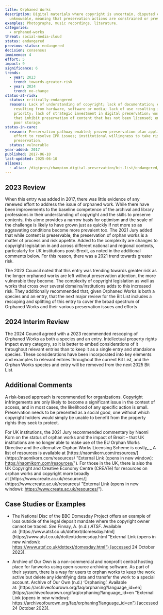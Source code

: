 ```yaml
---
title: Orphaned Works
description: Digital materials where copyright is uncertain, disputed or
  unknowable, meaning that preservation actions are constrained or prevented.
examples: Photographs, music recordings, literature.
categories:
  - orphaned-works
threat: social-media-cloud
status: endangered
previous-status: endangered
decision: consensus
imminence: 4
effort: 5
impact: 9
significance: 6
trends:
  - year: 2023
    trend: towards-greater-risk
  - year: 2024
    trend: no-change
status-at-risk:
  status: critically-endangered
  reasons: Lack of understanding of copyright; lack of documentation; dependencies
    resulting from hardware, software or media; lack of use resulting in lack of
    priority; lack of strategic investment in digital preservation; workflows
    that inhibit preservation of content that has not been licensed; encryption;
    poor storage.
status-in-care:
  reasons: Preservation pathway enabled; proven preservation plan applied; active
    effort to resolve IPR issues; institutional willingness to take risks for
    preservation.
  status: vulnerable
year-added: 2017
published: 2017-06-10
last-updated: 2025-06-10
aliases:
  - alias: /digipres/champion-digital-preservation/bit-list/endangered/bitlist-orphaned-works
---
```

## 2023 Review

When this entry was added in 2017, there was little evidence of any renewed effort to address the issue of orphaned work. While there have been improvements to the baseline competence of the archival and library professions in their understanding of copyright and the skills to preserve contents, this alone provides a narrow basis for optimism and the scale of the challenge is likely to have grown just as quickly if not more so as aggravating conditions become more prevalent too. The 2021 Jury added that while content is preservable, the preservation of orphan works is a matter of process and risk appetite. Added to the complexity are changes to copyright legislation in and across different national and regional contexts, particularly for UK institutions post-Brexit, as noted in the additional comments below. For this reason, there was a 2021 trend towards greater risk.

The 2023 Council noted that this entry was trending towards greater risk as the longer orphaned works are left without preservation attention, the more vulnerable they become. The complexity of copyright legislation as well as works that cross over several domains/institutions adds to this increased risk. They additionally recommended that, given Orphaned Works is both a species and an entry, that the next major review for the Bit List includes a rescoping and splitting of this entry to cover the broad spectrum of Orphaned Works and their various preservation issues and efforts

## 2024 Interim Review

The 2024 Council agreed with a 2023 recommended rescoping of Orphaned Works as both a species and an entry. Intellectual property rights impact every category, so it is better to embed considerations of it throughout relevant entries than to keep it as a single entry and standalone species. These considerations have been incorporated into key elements and examples to relevant entries throughout the current Bit List, and the Orphan Works species and entry will be removed from the next 2025 Bit List.

## Additional Comments

A risk-based approach is recommended for organizations. Copyright infringements are only likely to become a significant issue in the context of access, and in most cases, the likelihood of any specific action is small. Preservation needs to be presented as a social good, one without which copyright holders would simply be unable to benefit from the property rights they seek to protect.

For UK institutions, the 2021 Jury recommended commentary by Naomi Korn on the status of orphan works and the impact of Brexit – that UK institutions are no longer able to make use of the EU Orphan Works Directive and the alternative Orphan Works Licensing Scheme is costly_._ A list of resources is available at [](https://naomikorn.com/resources/ "External Link (opens in new window): https://naomikorn.com/resources/")[https://naomikorn.com/resources/](https://naomikorn.com/resources/ "External Link (opens in new window): https://naomikorn.com/resources/"). For those in the UK, there is also the UK Copyright and Creative Economy Centre (CREATe) for resources on orphan works and copyright more broadly at [](https://www.create.ac.uk/resources/ "External Link (opens in new window): https://www.create.ac.uk/resources/")[https://www.create.ac.uk/resources/](https://www.create.ac.uk/resources/ "External Link (opens in new window): https://www.create.ac.uk/resources/").

## Case Studies or Examples

- The National Disc of the BBC Domesday Project offers an example of loss outside of the legal deposit mandate where the copyright owner cannot be traced. _See_ Finnay, A. (n.d.) _ATSF_. Available at: [](https://www.atsf.co.uk/dottext/domesday.html "External Link (opens in new window): https://www.atsf.co.uk/dottext/domesday.html")[https://www.atsf.co.uk/dottext/domesday.html](https://www.atsf.co.uk/dottext/domesday.html "External Link (opens in new window): https://www.atsf.co.uk/dottext/domesday.html") [accessed 24 October 2023].
    
- Archive of Our Own is a non-commercial and nonprofit central hosting place for fanworks using open-source archiving software. As part of their system, there is a way for users to orphan works to keep the work active but delete any identifying data and transfer the work to a special account. Archive of Our Own (n.d.) ‘Orphaning’. Available at: [](https://archiveofourown.org/faq/orphaning?language_id=en "External Link (opens in new window): https://archiveofourown.org/faq/orphaning?language_id=en")[https://archiveofourown.org/faq/orphaning?language_id=en](https://archiveofourown.org/faq/orphaning?language_id=en "External Link (opens in new window): https://archiveofourown.org/faq/orphaning?language_id=en") [accessed 24 October 2023].

